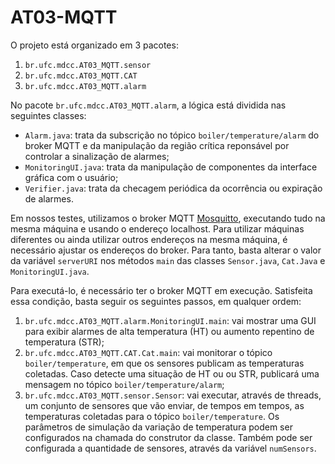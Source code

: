 # AT03-MQTT

O projeto está organizado em 3 pacotes:
1. `br.ufc.mdcc.AT03_MQTT.sensor`
2. `br.ufc.mdcc.AT03_MQTT.CAT`
3. `br.ufc.mdcc.AT03_MQTT.alarm`

No pacote `br.ufc.mdcc.AT03_MQTT.alarm`, a lógica está dividida nas seguintes classes:

* `Alarm.java`: trata da subscrição no tópico `boiler/temperature/alarm` do broker MQTT e da manipulação da região crítica reponsável por controlar a sinalização de alarmes;
* `MonitoringUI.java`: trata da manipulação de componentes da interface gráfica com o usuário;
* `Verifier.java`: trata da checagem periódica da ocorrência ou expiração de alarmes.

Em nossos testes, utilizamos o broker MQTT [Mosquitto](https://mosquitto.org/), executando tudo na mesma máquina e usando o endereço localhost. Para utilizar máquinas diferentes ou ainda utilizar outros endereços na mesma máquina, é necessário ajustar os endereços do broker. Para tanto, basta alterar o valor da variável `serverURI` nos métodos `main` das classes `Sensor.java`, `Cat.Java` e `MonitoringUI.java`.

Para executá-lo, é necessário ter o broker MQTT em execução. Satisfeita essa condição, basta seguir os seguintes passos, em qualquer ordem:
1. `br.ufc.mdcc.AT03_MQTT.alarm.MonitoringUI.main`: vai mostrar uma GUI para exibir alarmes de alta temperatura (HT) ou aumento repentino de temperatura (STR);
2. `br.ufc.mdcc.AT03_MQTT.CAT.Cat.main`: vai monitorar o tópico `boiler/temperature`, em que os sensores publicam as temperaturas coletadas. Caso detecte uma situação de HT ou ou STR, publicará uma mensagem no tópico `boiler/temperature/alarm`;
3. `br.ufc.mdcc.AT03_MQTT.sensor.Sensor`: vai executar, através de threads, um conjunto de sensores que vão enviar, de tempos em tempos, as temperaturas coletadas para o tópico `boiler/temperature`. Os parâmetros de simulação da variação de temperatura podem ser configurados na chamada do construtor da classe. Também pode ser configurada a quantidade de sensores, através da variável `numSensors`.
